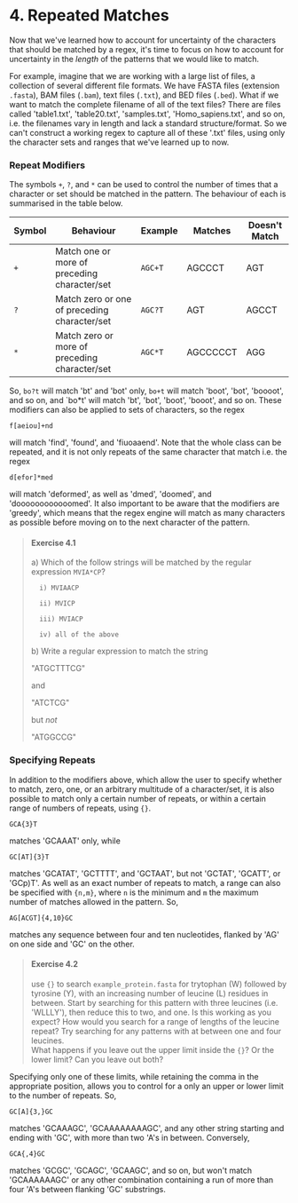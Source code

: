 # 4. Repeated Matches
Now that we've learned how to account for uncertainty of the characters that should be matched by a regex, it's time to focus on how to account for uncertainty in the *length* of the patterns that we would like to match.

For example, imagine that we are working with a large list of files, a collection of several different file formats. We have FASTA files (extension `.fasta`), BAM files (`.bam`), text files (`.txt`), and BED files (`.bed`). What if we want to match the complete filename of all of the text files? There are files called 'table1.txt', 'table20.txt', 'samples.txt', 'Homo_sapiens.txt', and so on, i.e. the filenames vary in length and lack a standard structure/format. So we can't construct a working regex to capture all of these '.txt' files, using only the character sets and ranges that we've learned up to now.

### Repeat Modifiers
The symbols `+`, `?`, and `*` can be used to control the number of times that a character or set should be matched in the pattern. The behaviour of each is summarised in the table below.

Symbol | Behaviour                                     | Example | Matches  | Doesn't Match |
-------|-----------------------------------------------|---------|----------|---------------|
`+`    | Match one or more of preceding character/set  | `AGC+T` | AGCCCT   | AGT           |
`?`    | Match zero or one of preceding character/set  | `AGC?T` | AGT      | AGCCT         |
`*`    | Match zero or more of preceding character/set | `AGC*T` | AGCCCCCT | AGG           |

So, `bo?t` will match 'bt' and 'bot' only, `bo+t` will match 'boot', 'bot', 'boooot', and so on, and `bo*t' will match 'bt', 'bot', 'boot', 'booot', and so on. These modifiers can also be applied to sets of characters, so the regex

```
f[aeiou]+nd
```

will match 'find', 'found', and 'fiuoaaend'. Note that the whole class can be repeated, and it is not only repeats of the same character that match i.e. the regex

```
d[efor]*med
```

will match 'deformed', as well as 'dmed', 'doomed', and 'doooooooooooomed'. It also important to be aware that the modifiers are 'greedy', which means that the regex engine will match as many characters as possible before moving on to the next character of the pattern.

> #### Exercise 4.1
> a) Which of the follow strings will be matched by the regular
> expression `MVIA*CP`?
> 
>```
> 	i) MVIAACP  
> 
> 	ii) MVICP  
> 
> 	iii) MVIACP  
> 
> 	iv) all of the above
> ```
> b) Write a regular expression to match the string
> 
> "ATGCTTTCG"
> 
> and
> 
> "ATCTCG"
> 
> but *not*
> 
> "ATGGCCG"
> 


### Specifying Repeats
In addition to the modifiers above, which allow the user to specify whether to match, zero, one, or an arbitrary multitude of a character/set, it is also possible to match only a certain number of repeats, or within a certain range of numbers of repeats, using `{}`.

```
GCA{3}T
```

matches 'GCAAAT' only, while

```
GC[AT]{3}T
```

matches 'GCATAT', 'GCTTTT', and 'GCTAAT', but not 'GCTAT', 'GCATT', or 'GCp)T'. As well as an exact number of repeats to match, a range can also be specified with `{n,m}`, where `n` is the minimum and `m` the maximum number of matches allowed in the pattern. So, 

```
AG[ACGT]{4,10}GC
```

matches any sequence between four and ten nucleotides, flanked by 'AG' on one side and 'GC' on the other.

> #### Exercise 4.2
> use `{}` to search `example_protein.fasta` for trytophan (W) 
> followed by tyrosine (Y), with an increasing number of leucine (L)
> residues in between. Start by searching for this pattern with three leucines (i.e. 'WLLLY'), then reduce this to two, and one. Is this working as you expect? How would you search for a range of lengths of the leucine repeat? Try searching for any patterns with at between one and four leucines.  
> What happens if you leave out the upper limit inside the `{}`? Or the lower limit? Can you leave out both?

Specifying only one of these limits, while retaining the comma in the appropriate position, allows you to control for a only an upper or lower limit to the number of repeats. So,

```
GC[A]{3,}GC
```

matches 'GCAAAGC', 'GCAAAAAAAAGC', and any other string starting and ending with 'GC', with more than two 'A's in between. Conversely,

```
GCA{,4}GC
```

matches 'GCGC', 'GCAGC', 'GCAAGC', and so on, but won't match 'GCAAAAAAGC' or any other combination containing a run of more than four 'A's between flanking 'GC' substrings.

